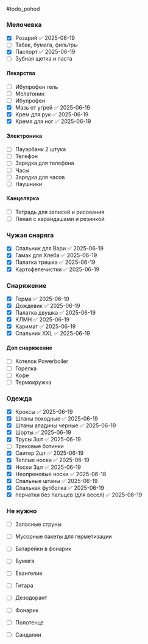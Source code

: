 #todo_pohod
### Мелочевка
- [x] Розарий ✅ 2025-06-19
- [ ] Табак, бумага, фильтры 
- [x] Паспорт ✅ 2025-06-19
- [ ] Зубная щетка и паста 
#### Лекарства
- [ ] Ибупрофен гель
- [ ] Мелатонин
- [ ] Ибупрофен
- [x] Мазь от угрей ✅ 2025-06-19
- [x] Крем для рук ✅ 2025-06-19
- [x] Кремя для ног ✅ 2025-06-19
#### Электроника
- [ ] Пауэрбанк 2 штука
- [ ] Телефон
- [ ] Зарядка для телефона
- [ ] Часы
- [ ] Зарядка для часов
- [ ] Наушники
#### Канцелярка
- [ ] Тетрадь для записей и рисования
- [ ] Пенал с карандашами и резинкой
### Чужая снаряга
- [x] Спальник для Вари ✅ 2025-06-19
- [x] Гамак для Хлеба ✅ 2025-06-19
- [x] Палатка трешка ✅ 2025-06-19
- [x] Картофелечистки ✅ 2025-06-19
### Снаряжение
- [x] Герма ✅ 2025-06-19
- [x] Дождевик ✅ 2025-06-19
- [x] Палатка двушка ✅ 2025-06-19
- [x] КЛМН ✅ 2025-06-19
- [x] Каримат ✅ 2025-06-19
- [x] Спальник XXL ✅ 2025-06-19
#### Доп снаряжение
- [ ] Котелок Powerboiler
- [ ] Горелка
- [ ] Кофе
- [ ] Термокружка
### Одежда
- [x] Кроксы ✅ 2025-06-19
- [x] Штаны походные ✅ 2025-06-19
- [x] Штаны аладины черные ✅ 2025-06-19
- [x] Шорты ✅ 2025-06-19
- [x] Трусы 3шт ✅ 2025-06-19
- [ ] Трековые ботинки
- [x] Свитер 2шт ✅ 2025-06-19
- [x] Теплые носки ✅ 2025-06-19
- [x] Носки 3шт ✅ 2025-06-19
- [x] Неопреновые носки ✅ 2025-06-18
- [x] Спальные штаны ✅ 2025-06-19
- [x] Спальная футболка ✅ 2025-06-19
- [x] перчатки без пальцев (для весел) ✅ 2025-06-19

### Не нужно
- [ ] Запасные струны
- [ ] Мусорные пакеты для герметизации
- [ ] Батарейки в фонарик
- [ ] Бумага
- [ ] Евангелие
- [ ] Гитара
- [ ] Дезодорант
- [ ] Фонарик
- [ ] Полотенце
- [ ] Сандалии


